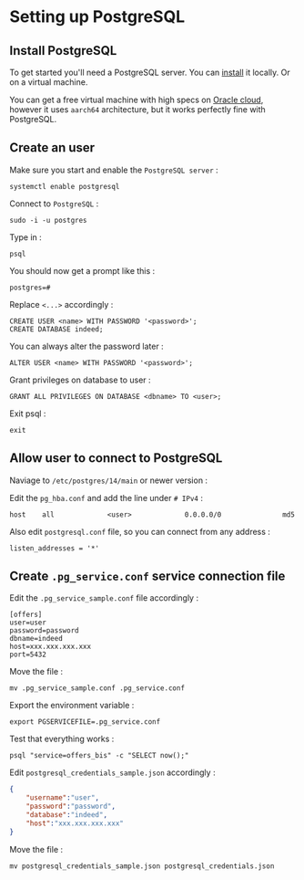 # Setting up PostgreSQL

## Install PostgreSQL

To get started you'll need a PostgreSQL server. You can [install](https://www.postgresql.org/download/) it locally. Or on  a virtual machine. 

You can get a free virtual machine with high specs on [Oracle cloud](https://cloud.oracle.com/compute/instances), however it uses `aarch64` architecture, but it works perfectly fine with PostgreSQL.

## Create an user

Make sure you start and enable the `PostgreSQL server` :

```shell
systemctl enable postgresql
```

Connect to `PostgreSQL` :

```shell
sudo -i -u postgres
```

Type in :

```shell
psql
```

You should now get a prompt like this :

```shell
postgres=#
```

Replace `<...>` accordingly :

```
CREATE USER <name> WITH PASSWORD '<password>';
CREATE DATABASE indeed;
```

You can always alter the password later :

```
ALTER USER <name> WITH PASSWORD '<password>';
```

Grant privileges on database to user :

```
GRANT ALL PRIVILEGES ON DATABASE <dbname> TO <user>;
```

Exit psql : 

```shell
exit
```

## Allow user to connect to PostgreSQL

Naviage to `/etc/postgres/14/main` or newer version :

Edit the `pg_hba.conf` and add the line under `# IPv4` :

```
host    all             <user>             0.0.0.0/0               md5
```

Also edit `postgresql.conf` file, so you can connect from any address :

```
listen_addresses = '*' 
```

## Create `.pg_service.conf` service connection file

Edit the `.pg_service_sample.conf` file accordingly : 

```
[offers]
user=user
password=password
dbname=indeed
host=xxx.xxx.xxx.xxx
port=5432
```

Move the file :

```shell
mv .pg_service_sample.conf .pg_service.conf
```

Export the environment variable :

```shell
export PGSERVICEFILE=.pg_service.conf
```

Test that everything works :

```
psql "service=offers_bis" -c "SELECT now();"
```

Edit `postgresql_credentials_sample.json` accordingly : 

```json
{
    "username":"user",
    "password":"password",
    "database":"indeed",
    "host":"xxx.xxx.xxx.xxx"
}
```

Move the file : 

```shell
mv postgresql_credentials_sample.json postgresql_credentials.json
```

